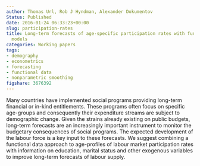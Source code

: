 ```yaml
---
author: Thomas Url, Rob J Hyndman, Alexander Dokumentov
Status: Published
date: 2016-01-24 06:33:23+00:00
slug: participation-rates
title: Long-term forecasts of age-specific participation rates with functional data
  models
categories: Working papers
tags:
- demography
- econometrics
- forecasting
- functional data
- nonparametric smoothing
figshare: 3676392
---
```


Many countries have implemented social programs providing long-term financial or in-kind entitlements. These programs often focus on specific age-groups and consequently their expenditure streams are subject to demographic change. Given the strains already existing on public budgets, long-term forecasts are an increasingly important instrument to monitor the budgetary consequences of social programs. The expected development of the labour force is a key input to these forecasts. We suggest combining a functional data approach to age-profiles of labour market participation rates with information on education, marital status and other exogenous variables to improve long-term forecasts of labour supply.
